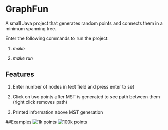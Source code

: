 # GraphFun
A small Java project that generates random points and connects them in a
minimum spanning tree.

Enter the following commands to run the project:
1. *make*

2. *make run*

## Features
1. Enter number of nodes in text field and press enter to set

2. Click on two points after MST is generated to see path between them (right
click removes path)

3. Printed information above MST generation

##Examples
![1k points](https://raw.github.com/FluxLemur/GraphFun/master/snapshots/graph3.png)
![100k points](https://raw.github.com/FluxLemur/GraphFun/master/snapshots/graph4.png)
